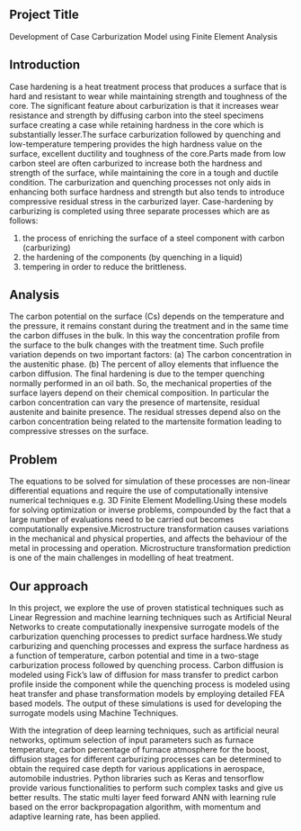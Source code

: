 ## Project Title
Development of Case Carburization Model using Finite Element Analysis


## Introduction
Case hardening is a heat treatment process that produces a surface that is hard and resistant to wear
while maintaining strength and toughness of the core. The significant feature about carburization is
that it increases wear resistance and strength by diffusing carbon into the steel specimens surface
creating a case while retaining hardness in the core which is substantially lesser.The surface carburization followed by
quenching and low-temperature tempering provides the high hardness value on the surface,
excellent ductility and toughness of the core.Parts made from low carbon steel are often carburized to
increase both the hardness and strength of the surface, while maintaining the core in a tough and ductile condition. The
carburization and quenching processes not only aids in enhancing both surface hardness and strength but also tends
to introduce compressive residual stress in the carburized layer.
Case-hardening by carburizing is completed using three separate processes which are as follows:
1) the process of enriching the surface of a steel component with carbon (carburizing)
2) the hardening of the components (by quenching in a liquid)
3) tempering in order to reduce the brittleness.

## Analysis
The carbon potential on the surface (Cs) depends on the temperature and the pressure, it remains constant during the treatment and in the same time the carbon diffuses in the bulk. In this way the concentration profile from the surface to the bulk changes with
the treatment time. Such profile variation depends on two important factors:
(a) The carbon concentration in the austenitic phase.
(b) The percent of alloy elements that influence the carbon diffusion.
The final hardening is due to the temper quenching normally performed in an oil bath. So, the mechanical properties of the surface layers depend on their chemical composition. In particular the carbon concentration can vary the presence of martensite, residual austenite and bainite presence. The residual stresses depend also on the carbon concentration being related to the martensite formation leading to compressive stresses on the surface.


## Problem
The equations to be solved for simulation of these processes are non-linear differential equations and require the use of computationally intensive numerical techniques e.g. 3D Finite Element Modelling.Using these models for solving optimization or inverse problems, compounded by the fact that a large number of evaluations need to be carried out becomes computationally expensive.Microstructure transformation causes variations in the mechanical and physical properties, and affects the behaviour of the metal in processing and operation. Microstructure transformation prediction is one of the main challenges in modelling of heat treatment.

## Our approach
In this project, we explore the use of proven statistical techniques such as Linear Regression and machine learning techniques such as Artificial Neural Networks to create computationally inexpensive surrogate models of the carburization quenching processes to predict surface hardness.We study carburizing and quenching processes and express the surface hardness as a function of temperature, carbon potential and time in a two-stage carburization process followed by quenching process. Carbon diffusion is modeled using Fick’s law of diffusion for mass transfer to predict carbon profile inside the component while the quenching process is modeled using heat transfer and phase transformation models by employing detailed FEA based models. The output of these simulations is used for developing the surrogate models using Machine Techniques. 

With the integration of deep learning techniques, such as artificial neural networks, optimum selection of input parameters such as furnace temperature, carbon percentage of furnace atmosphere for the boost, diffusion stages for different carburizing processes can be
determined to obtain the required case depth for various applications in aerospace, automobile industries. Python libraries such as Keras and tensorflow provide various functionalities to perform such complex tasks and give us better results. The static multi layer feed forward ANN with learning rule based on the error backpropagation algorithm, with momentum and adaptive learning rate, has been applied. 

